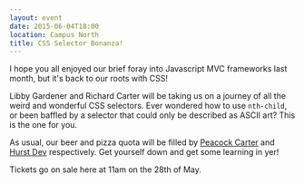 ```yaml
---
layout: event
date: 2015-06-04T18:00
location: Campus North
title: CSS Selector Bonanza!
---
```

I hope you all enjoyed our brief foray into Javascript MVC frameworks last month, but it's back to our roots with CSS!

Libby Gardener and Richard Carter will be taking us on a journey of all the weird and wonderful CSS selectors.
Ever wondered how to use `nth-child`, or been baffled by a selector that could only be described as ASCII art?
This is the one for you.

As usual, our beer and pizza quota will be filled by [Peacock Carter](http://www.peacockcarter.co.uk/) and [Hurst Dev](http://www.hurstdev.co.uk/) respectively.
Get yourself down and get some learning in yer!

Tickets go on sale here at 11am on the 28th of May.

